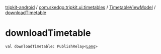 [tripkit-android](../../index.md) / [com.skedgo.tripkit.ui.timetables](../index.md) / [TimetableViewModel](index.md) / [downloadTimetable](./download-timetable.md)

# downloadTimetable

`val downloadTimetable: PublishRelay<`[`Long`](https://kotlinlang.org/api/latest/jvm/stdlib/kotlin/-long/index.html)`>`